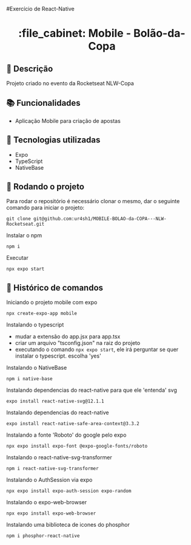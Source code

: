 #Exercício de React-Native
<h1 align="center">:file_cabinet: Mobile - Bolão-da-Copa</h1>

## :memo: Descrição
Projeto criado no evento da Rocketseat NLW-Copa

## :books: Funcionalidades
* Aplicação Mobile para criação de apostas

## :wrench: Tecnologias utilizadas
* Expo
* TypeScript
* NativeBase

## :rocket: Rodando o projeto
Para rodar o repositório é necessário clonar o mesmo, dar o seguinte comando para iniciar o projeto:
```
git clone git@github.com:ur4sh1/MOBILE-BOLAO-da-COPA---NLW-Rocketseat.git
```
Instalar o npm
```
npm i
```
Executar
```
npx expo start
```

## :wrench: Histórico de comandos

Iniciando o projeto mobile com expo
```
npx create-expo-app mobile
```
Instalando o typescript
- mudar a extensão do app.jsx para app.tsx
- criar um arquivo "tsconfig.json" na raiz do projeto
- executando o comando ```npx expo start```, ele irá perguntar se quer instalar o typescript. escolha 'yes'

Instalando o NativeBase
```
npm i native-base
```
Instalando dependencias do react-native para que ele 'entenda' svg
```
expo install react-native-svg@12.1.1
```
Instalando dependencias do react-native
```
expo install react-native-safe-area-context@3.3.2
```
Instalando a fonte 'Roboto' do google pelo expo
```
npx expo install expo-font @expo-google-fonts/roboto
```
Instalando o react-native-svg-transformer
```
npm i react-native-svg-transformer
```
Instalando o AuthSession via expo
```
npx expo install expo-auth-session expo-random
```
Instalando o expo-web-browser
```
npx expo install expo-web-browser
```
Instalando uma biblioteca de icones do phosphor
```
npm i phosphor-react-native
```